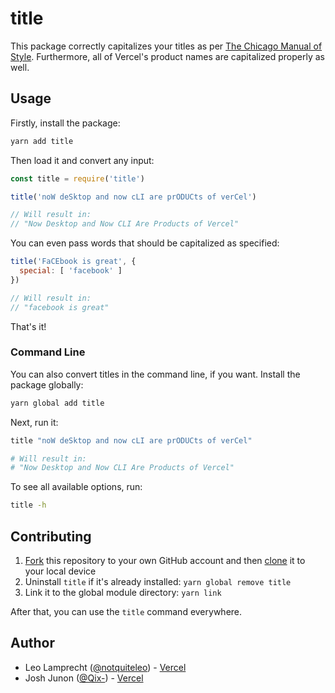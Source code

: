 # title

This package correctly capitalizes your titles as per [The Chicago Manual of Style](http://www.chicagomanualofstyle.org/home.html). Furthermore, all of
Vercel's product names are capitalized properly as well.

## Usage

Firstly, install the package:

```bash
yarn add title
```

Then load it and convert any input:

```js
const title = require('title')

title('noW deSktop and now cLI are prODUCts of verCel')

// Will result in:
// "Now Desktop and Now CLI Are Products of Vercel"
```

You can even pass words that should be capitalized as specified:

```js
title('FaCEbook is great', {
  special: [ 'facebook' ]
})

// Will result in:
// "facebook is great"
```

That's it!

### Command Line

You can also convert titles in the command line, if you want. Install the package globally:

```bash
yarn global add title
```

Next, run it:

```bash
title "noW deSktop and now cLI are prODUCts of verCel"

# Will result in:
# "Now Desktop and Now CLI Are Products of Vercel"
```

To see all available options, run:

```bash
title -h
```

## Contributing

1. [Fork](https://help.github.com/articles/fork-a-repo/) this repository to your own GitHub account and then [clone](https://help.github.com/articles/cloning-a-repository/) it to your local device
2. Uninstall `title` if it's already installed: `yarn global remove title`
3. Link it to the global module directory: `yarn link`

After that, you can use the `title` command everywhere.

## Author

- Leo Lamprecht ([@notquiteleo](https://twitter.com/notquiteleo)) - [Vercel](https://vercel.com)
- Josh Junon ([@Qix-](https://github.com/Qix-)) - [Vercel](https://vercel.com)
